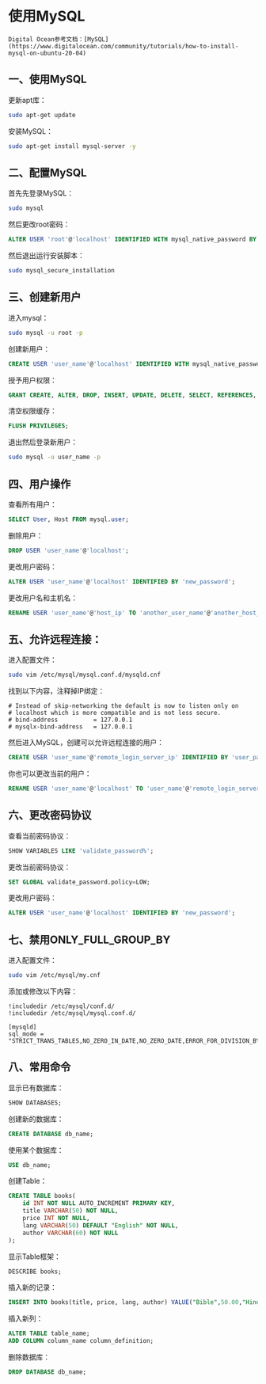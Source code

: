 # 使用MySQL

```admonish info
Digital Ocean参考文档：[MySQL](https://www.digitalocean.com/community/tutorials/how-to-install-mysql-on-ubuntu-20-04)
```

## 一、使用MySQL

更新apt库：

```bash
sudo apt-get update
```

安装MySQL：

```bash
sudo apt-get install mysql-server -y
```

## 二、配置MySQL

首先先登录MySQL：

```bash
sudo mysql
```

然后更改root密码：

```sql
ALTER USER 'root'@'localhost' IDENTIFIED WITH mysql_native_password BY 'your_new_password';
```

然后退出运行安装脚本：

```bash
sudo mysql_secure_installation
```

## 三、创建新用户

进入mysql：

```bash
sudo mysql -u root -p
```

创建新用户：

```sql
CREATE USER 'user_name'@'localhost' IDENTIFIED WITH mysql_native_password BY 'user_password';
```

授予用户权限：

```sql
GRANT CREATE, ALTER, DROP, INSERT, UPDATE, DELETE, SELECT, REFERENCES, RELOAD on *.* TO 'user_name'@'localhost' WITH GRANT OPTION;
```

清空权限缓存：

```sql
FLUSH PRIVILEGES;
```

退出然后登录新用户：

```bash
sudo mysql -u user_name -p
```

## 四、用户操作

查看所有用户：

```sql
SELECT User, Host FROM mysql.user;
```

删除用户：

```sql
DROP USER 'user_name'@'localhost';
```

更改用户密码：

```sql
ALTER USER 'user_name'@'localhost' IDENTIFIED BY 'new_password';
```

更改用户名和主机名：

```sql
RENAME USER 'user_name'@'host_ip' TO 'another_user_name'@'another_host_ip'
```


## 五、允许远程连接：

进入配置文件：

```bash
sudo vim /etc/mysql/mysql.conf.d/mysqld.cnf
```

找到以下内容，注释掉IP绑定：

```
# Instead of skip-networking the default is now to listen only on
# localhost which is more compatible and is not less secure.
# bind-address          = 127.0.0.1
# mysqlx-bind-address   = 127.0.0.1
```

然后进入MySQL，创建可以允许远程连接的用户：

```sql
CREATE USER 'user_name'@'remote_login_server_ip' IDENTIFIED BY 'user_password';
```

你也可以更改当前的用户：

```sql
RENAME USER 'user_name'@'localhost' TO 'user_name'@'remote_login_server_ip';
```

## 六、更改密码协议

查看当前密码协议：

```sql
SHOW VARIABLES LIKE 'validate_password%';
```

更改当前密码协议：

```sql
SET GLOBAL validate_password.policy=LOW;
```

更改用户密码：

```sql
ALTER USER 'user_name'@'localhost' IDENTIFIED BY 'new_password';
```

## 七、禁用ONLY_FULL_GROUP_BY

进入配置文件：

```bash
sudo vim /etc/mysql/my.cnf
```

添加或修改以下内容：

```
!includedir /etc/mysql/conf.d/
!includedir /etc/mysql/mysql.conf.d/

[mysqld]
sql_mode = "STRICT_TRANS_TABLES,NO_ZERO_IN_DATE,NO_ZERO_DATE,ERROR_FOR_DIVISION_BY_ZERO,NO_ENGINE_SUBSTITUTION"
```


## 八、常用命令

显示已有数据库：

```sql
SHOW DATABASES;
```

创建新的数据库：

```sql
CREATE DATABASE db_name;
```

使用某个数据库：

```sql
USE db_name;
```

创建Table：

```sql
CREATE TABLE books(
    id INT NOT NULL AUTO_INCREMENT PRIMARY KEY,
    title VARCHAR(50) NOT NULL,
    price INT NOT NULL,
    lang VARCHAR(50) DEFAULT "English" NOT NULL,
    author VARCHAR(60) NOT NULL
);
```

显示Table框架：

```sql
DESCRIBE books;
```

插入新的记录：

```sql
INSERT INTO books(title, price, lang, author) VALUE("Bible",50.00,"Hindi","Jone");
```

插入新列：

```sql
ALTER TABLE table_name;
ADD COLUMN column_name column_definition;
```

删除数据库：

```sql
DROP DATABASE db_name;
```
